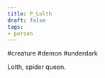 ```yaml
---
title: P_Lolth
draft: false
tags:
- person
---
```


#creature #demon #underdark

Lolth, spider queen.
